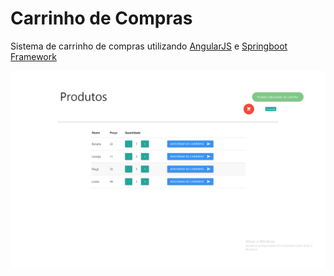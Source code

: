 # Carrinho de Compras
Sistema de carrinho de compras utilizando <a href='https://angular.io/'>AngularJS</a> e <a href='https://spring.io/'>Springboot Framework</a>

![Alt text](home.png?raw=true "Optional Title")

